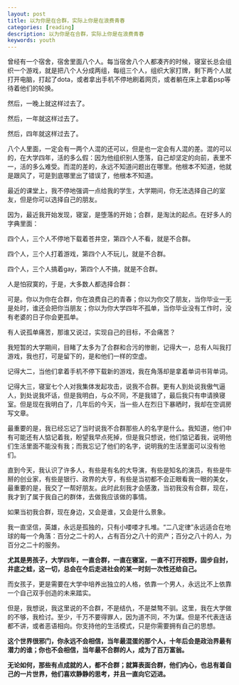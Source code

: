 ```yaml
---
layout: post
title: 以为你是在合群，实际上你是在浪费青春
categories: [reading]
description: 以为你是在合群，实际上你是在浪费青春
keywords: youth
---
```


曾经有一个宿舍，宿舍里面八个人。每当宿舍八个人都凑齐的时候，寝室长总会组织一个游戏，就是把八个人分成两组，每组三个人，组织大家打牌，剩下两个人就打开电脑，打起了dota，或者拿出手机不停地刷着网页，或者躺在床上拿着psp等待着他们的轮换。

然后，一晚上就这样过去了。

然后，一年就这样过去了。

然后，四年就这样过去了。

八个人里面，一定会有一两个人混的还可以，但是也一定会有人混的差。混的可以的，在大学四年，活的多么假：因为他组织别人堕落，自己却坚定的向前，表里不一，活的多么难受。而混的差的，永远不知道问题出在哪里。他根本不知道，他就是跟风了，可是到底哪里出了错误了，他根本不知道。

最近的课堂上，我不停地强调一点给我的学生，大学期间，你无法选择自己的室友，但是你可以选择自己的朋友。

因为，最近我开始发现，寝室，是堕落的开始；合群，是淘汰的起点。在好多人的字典里面：

四个人，三个人不停地下载着苍井空，第四个人不看，就是不合群。

四个人，三个人打着游戏，第四个人不玩儿，就是不合群。

四个人，三个人搞着gay，第四个人不搞，就是不合群。

人是怕寂寞的，于是，大多数人都选择合群：

可是。你以为你在合群，你在浪费自己的青春；你以为你交了朋友，当你毕业一无是处时，谁还会把你当朋友；你以为你大学四年不孤单，当你毕业没有工作时，没有老婆的日子你会更孤单。

有人说孤单痛苦，那谁又说过，实现自己的目标，不会痛苦？

我短暂的大学期间，目睹了太多为了合群和合污的惨剧，记得大一，总有人叫我打游戏，我也打，可是留下的，是和他们一样的空虚。

记得大二，当他们拿着手机不停下载新的游戏，我在角落却是拿着单词书背单词。

记得大三，寝室七个人对我集体发起攻击，说我不合群。更有人到处说我傲气逼人，到处说我坏话，但是我明白，与众不同，不是我错了，最后我只有申请换寝室。但是现在我明白了，几年后的今天，当一些人在烈日下暴晒时，我却在空调房写文章。

最重要的是，我已经忘记了当时说我不合群那些人的名字是什么。我知道，他们中有可能还有人惦记着我，盼望我早点死掉，但是我只想说，他们惦记着我，说明他们生活里面不能没有我；而我忘记了他们的名字，说明我的生活里面可以没有他们。

直到今天，我认识了许多人，有些是有名的大导演，有些是知名的演员，有些是牛掰的创业家，有些是银行、政界的大亨，有些是当初都不会正眼看我一眼的美女，最重要的是，我交了一帮好朋友。此时此刻我才会感激，当初我没有合群，现在，我才到了属于我自己的群体，去做我应该做的事情。

如果当初我合群，现在身边，又会是谁，又会是什么景象。

我一直坚信，英雄，永远是孤独的，只有小喽喽才扎堆。“二八定律”永远适合在地球的每一个角落：百分之二十的人，占有百分之八十的资产；百分之八十的人，为百分之二十的服务。

**尤其是男孩子，大学四年，一直合群，一直在寝室，一直不打开视野，固步自封，井底之蛙，这一切，总会在今后走进社会的某一时刻一次性还给自己。**

而女孩子，更是需要在大学中培养出独立的人格，依靠一个男人，永远比不上依靠一个自己双手创造的未来踏实。

但是，我想说，我这里说的不合群，不是结仇，不是桀骜不驯。这里，我在大学做的不够，我检讨。至少，千万不要得罪人，因为道不同，不为谋。但是不代表连话都不讲，或者恶语相向。你支持他的生活模式，只是你需要拥有自己的思想。

**这个世界很邪门，你永远不会相信，当年最混蛋的那个人，十年后会是政治界最有潜力的谁；你也不会相信，当年最不合群的人，成为了百万富翁。**

**无论如何，那些有点成就的人，都不合群；就算表面合群，他们内心，也总有着自己的一片世界，他们喜欢静静的思考，并且一直向它迈进。**
